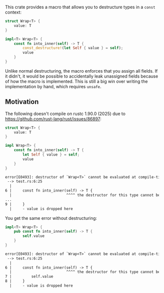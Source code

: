 This crate provides a macro that allows you to destructure types in a `const` context:

```rust
struct Wrap<T> {
    value: T
}

impl<T> Wrap<T> {
    const fn into_inner(self) -> T {
        const_destructure!(let Self { value } = self);
        value
    }
}
```

Unlike normal destructuring, the macro enforces that you assign all fields.
If it didn't, it would be possible to accidentally leak unassigned fields because of how the macro is implemented. 
This is still a big win over writing the implementation by hand, which requires `unsafe`.

## Motivation

The following doesn't compile on rustc 1.90.0 (2025) due to https://github.com/rust-lang/rust/issues/86897:

```rust
struct Wrap<T> {
    value: T
}

impl Wrap<T> {
    const fn into_inner(self) -> T {
        let Self { value } = self;
        value
    }
}
```

```txt
error[E0493]: destructor of `Wrap<T>` cannot be evaluated at compile-time
 --> test.rs:6:25
  |
6 |     const fn into_inner(self) -> T {
  |                         ^^^^ the destructor for this type cannot be evaluated in constant functions
...
9 |     }
  |     - value is dropped here
```

You get the same error without destructuring:

```rust
impl<T> Wrap<T> {
    pub const fn into_inner(self) -> T {
        self.value
    }
}
```

```txt
error[E0493]: destructor of `Wrap<T>` cannot be evaluated at compile-time
 --> test.rs:6:25
  |
6 |     const fn into_inner(self) -> T {
  |                         ^^^^ the destructor for this type cannot be evaluated in constant functions
7 |         self.value
8 |     }
  |     - value is dropped here
```
